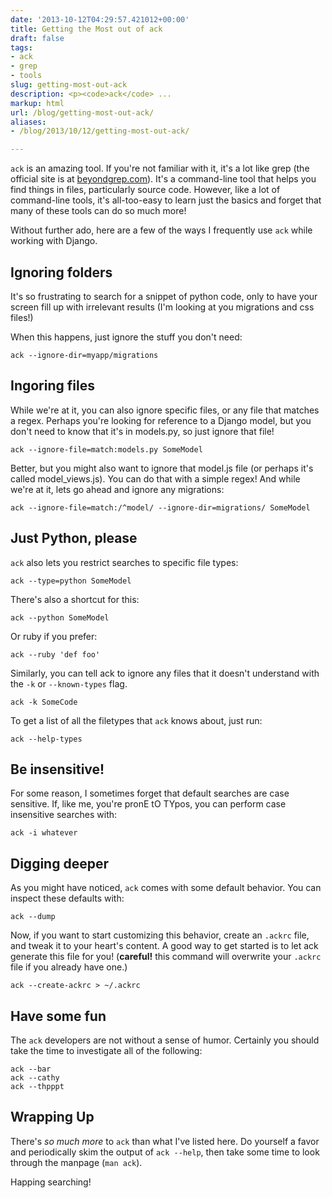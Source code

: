 ```yaml
---
date: '2013-10-12T04:29:57.421012+00:00'
title: Getting the Most out of ack
draft: false
tags:
- ack
- grep
- tools
slug: getting-most-out-ack
description: <p><code>ack</code> ...
markup: html
url: /blog/getting-most-out-ack/
aliases:
- /blog/2013/10/12/getting-most-out-ack/

---
```


<p><code>ack</code> is an amazing tool. If you're not familiar with it,
it's a lot like grep (the official site is at <a href="http://beyondgrep.com/">beyondgrep.com</a>).
It's a command-line tool that helps you find things in files, particularly source code.
However, like a lot of command-line tools, it's all-too-easy to learn just the
basics and forget that many of these tools can do so much more!</p>

<p>Without further ado, here are a few of the ways I frequently use <code>ack</code> while working with Django.</p>

<h2>Ignoring folders</h2>
<p>It's so frustrating to search for a snippet of python code, only to have your
screen fill up with irrelevant results (I'm looking at you migrations and css files!)</p>

<p>When this happens, just ignore the stuff you don't need:</p>

<pre class="bash"><code>ack --ignore-dir=myapp/migrations</code></pre>

<h2>Ingoring files</h2>
<p>While we're at it, you can also ignore specific files, or any file that matches
a regex. Perhaps you're looking for reference to a Django model, but you don't need
to know that it's in models.py, so just ignore that file!</p>

<pre class="bash"><code>ack --ignore-file=match:models.py SomeModel</code></pre>

<p>Better, but you might also want to ignore that model.js file (or perhaps it's
called model_views.js). You can do that with a simple regex! And while we're at it,
lets go ahead and ignore any migrations:</p>

<pre class="bash"><code>ack --ignore-file=match:/^model/ --ignore-dir=migrations/ SomeModel</code></pre>

<h2>Just Python, please</h2>

<p><code>ack</code> also lets you restrict searches to specific file types:</p>
<pre class="bash"><code>ack --type=python SomeModel</code></pre>

<p>There's also a shortcut for this:</p>
<pre class="bash"><code>ack --python SomeModel</code></pre>

<p>Or ruby if you prefer:</p>
<pre class="bash"><code>ack --ruby 'def foo'</code></pre>

<p>Similarly, you can tell ack to ignore any files that it doesn't understand with
the <code>-k</code> or <code>--known-types</code> flag.</p>

<pre class="bash"><code>ack -k SomeCode</code></pre>

<p>To get a list of all the filetypes that <code>ack</code> knows about, just run:</p>
<pre class="bash"><code>ack --help-types</code></pre>


<h2>Be insensitive!</h2>
<p>For some reason, I sometimes forget that default searches are case sensitive.
If, like me, you're pronE tO TYpos, you can perform case insensitive searches with:</p>
<pre class="bash"><code>ack -i whatever</code></pre>


<h2>Digging deeper</h2>
<p>As you might have noticed, <code>ack</code> comes with some default behavior.
You can inspect these defaults with:</p>
<pre class="bash"><code>ack --dump</code></pre>

<p>Now, if you want to start customizing this behavior, create an <code>.ackrc</code> file,
and tweak it to your heart's content. A good way to get started is to let ack generate
this file for you! (<strong>careful!</strong> this command will overwrite your
<code>.ackrc</code> file if you already have one.)</p>

<pre class="bash"><code>ack --create-ackrc &gt; ~/.ackrc</code></pre>

<h2>Have some fun</h2>
<p>The <code>ack</code> developers are not without a sense of humor. Certainly
you should take the time to investigate all of the following:</p>

<pre class="bash"><code>ack --bar
ack --cathy
ack --thpppt</code></pre>

<h2>Wrapping Up</h2>
<p>There's <em>so much more</em> to <code>ack</code> than what I've listed here.
Do yourself a favor and periodically skim the output of <code>ack --help</code>,
then take some time to look through the manpage (<code>man ack</code>).</p>

<p>Happing searching!</p>